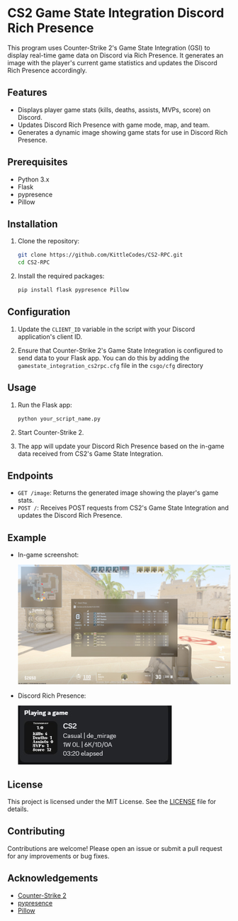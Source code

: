 # CS2 Game State Integration Discord Rich Presence

This program uses Counter-Strike 2's Game State Integration (GSI) to display real-time game data on Discord via Rich Presence. It generates an image with the player's current game statistics and updates the Discord Rich Presence accordingly.

## Features

- Displays player game stats (kills, deaths, assists, MVPs, score) on Discord.
- Updates Discord Rich Presence with game mode, map, and team.
- Generates a dynamic image showing game stats for use in Discord Rich Presence.

## Prerequisites

- Python 3.x
- Flask
- pypresence
- Pillow

## Installation

1. Clone the repository:
    ```bash
    git clone https://github.com/KittleCodes/CS2-RPC.git
    cd CS2-RPC
    ```

2. Install the required packages:
    ```bash
    pip install flask pypresence Pillow
    ```

## Configuration

1. Update the `CLIENT_ID` variable in the script with your Discord application's client ID.

2. Ensure that Counter-Strike 2's Game State Integration is configured to send data to your Flask app. You can do this by adding the `gamestate_integration_cs2rpc.cfg` file in the `csgo/cfg` directory

## Usage

1. Run the Flask app:
    ```bash
    python your_script_name.py
    ```

2. Start Counter-Strike 2.

3. The app will update your Discord Rich Presence based on the in-game data received from CS2's Game State Integration.

## Endpoints

- `GET /image`: Returns the generated image showing the player's game stats.
- `POST /`: Receives POST requests from CS2's Game State Integration and updates the Discord Rich Presence.

## Example

- In-game screenshot:

    ![In-game](screenshot.jpg)

- Discord Rich Presence:

    ![Discord Rich Presence](screenshot_rpc.jpg)

## License

This project is licensed under the MIT License. See the [LICENSE](LICENSE) file for details.

## Contributing

Contributions are welcome! Please open an issue or submit a pull request for any improvements or bug fixes.

## Acknowledgements

- [Counter-Strike 2](https://www.counter-strike.net/)
- [pypresence](https://github.com/qwertyquerty/pypresence)
- [Pillow](https://pillow.readthedocs.io/)

 

 